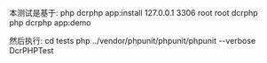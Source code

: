 本测试是基于:
php dcrphp app:install 127.0.0.1 3306 root root dcrphp  
php dcrphp app:demo  

然后执行:
cd tests
php ../vendor/phpunit/phpunit/phpunit --verbose DcrPHPTest